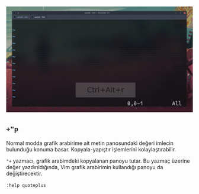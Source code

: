 !["+p](3.gif)

## `+"p`

Normal modda grafik arabirime ait metin panosundaki değeri imlecin bulunduğu konuma basar. Kopyala-yapıştır işlemlerini kolaylaştırabilir.

`"+` yazmacı, grafik arabimdeki kopyalanan panoyu tutar. Bu yazmaç üzerine değer yazdırıldığında, Vim grafik arabirimin kullandığı panoyu da değiştirecektir.

`:help quoteplus`
